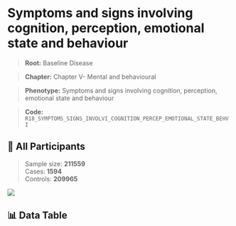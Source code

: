 # Symptoms and signs involving cognition, perception, emotional state and behaviour

> **Root:** Baseline Disease  

> **Chapter:** Chapter V- Mental and behavioural  

> **Phenotype:** Symptoms and signs involving cognition, perception, emotional state and behaviour  

> **Code:** `R18_SYMPTOMS_SIGNS_INVOLVI_COGNITION_PERCEP_EMOTIONAL_STATE_BEHVI`

## 🧪 All Participants  
> Sample size: **211559**  
> Cases: **1594**  
> Controls: **209965**
<img src="/Sensitive/Figures/ALL/Baseline/R18_SYMPTOMS_SIGNS_INVOLVI_COGNITION_PERCEP_EMOTIONAL_STATE_BEHVI.png"/>

## 📊 Data Table
<CsvTableMRF src="/Sensitive/Data/ALL/Baseline/LG_R18_SYMPTOMS_SIGNS_INVOLVI_COGNITION_PERCEP_EMOTIONAL_STATE_BEHVI.csv"/>

